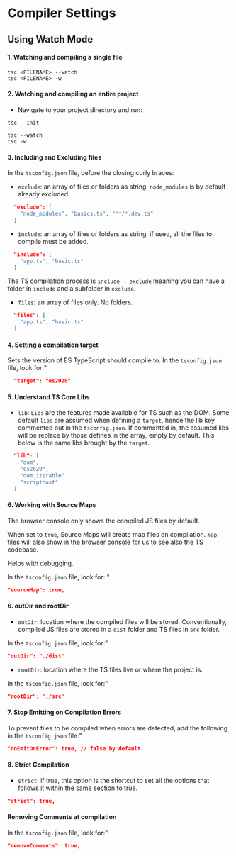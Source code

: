 # Compiler Settings

## Using Watch Mode

#### 1. Watching and compiling a single file

```
tsc <FILENAME> --watch
tsc <FILENAME> -w
```

#### 2. Watching and compiling an entire project

- Navigate to your project directory and run:

```
tsc --init
```

```
tsc --watch
tsc -w
```

#### 3. Including and Excluding files

In the `tsconfig.json` file, before the closing curly braces:

- `exclude`: an array of files or folders as string. `node_modules` is by default already excluded.

```json
  "exclude": [
    "node_modules", "basics.ts", "**/*.dev.ts"
  ]
```

- `include`: an array of files or folders as string. if used, all the files to compile must be added.

```json
  "include": [
    "app.ts", "basic.ts"
  ]
```

The TS compilation process is `include - exclude` meaning you can have a folder in `include` and a subfolder in `exclude`.

- `files`: an array of files only. No folders.

```json
  "files": [
    "app.ts", "basic.ts"
  ]
```

#### 4. Setting a compilation target

Sets the version of ES TypeScript should compile to.
In the `tsconfig.json` file, look for:"

```json
  "target": "es2020"
```

#### 5. Understand TS Core Libs

- `lib`: `Libs` are the features made available for TS such as the DOM.
  Some default `libs` are assumed when defining a `target`, hence the lib key commented out in the `tsconfig.json`. If commented in, the assumed libs will be replace by those defines in the array, empty by default. This below is the same libs brought by the `target`.

```json
  "lib": [
    "dom",
    "es2020",
    "dom.iterable"
    "scripthost"
  ]
```

#### 6. Working with Source Maps

The browser console only shows the compiled JS files by default.

When set to `true`, Source Maps will create map files on compilation. `map` files will also show in the browser console for us to see also the TS codebase.

Helps with debugging.

In the `tsconfig.json` file, look for: "

```json
"sourceMap": true,
```

#### 6. outDir and rootDir

- `outDir`: location where the compiled files will be stored. Conventionally, compiled JS files are stored in a `dist` folder and TS files in `src` folder.

In the `tsconfig.json` file, look for:"

```json
"outDir": "./dist"
```

- `rootDir`: location where the TS files live or where the project is.

In the `tsconfig.json` file, look for:"

```json
"rootDir": "./src"
```

#### 7. Stop Emitting on Compilation Errors

To prevent files to be compiled when errors are detected, add the following in the `tsconfig.json` file:"

```json
"noEmitOnError": true, // false by default
```

#### 8. Strict Compilation

- `strict`: if true, this option is the shortcut to set all the options that follows it within the same section to true.

```json
"strict": true,
```

#### Removing Comments at compilation

In the `tsconfig.json` file, look for:"

```json
"removeComments": true,
```

